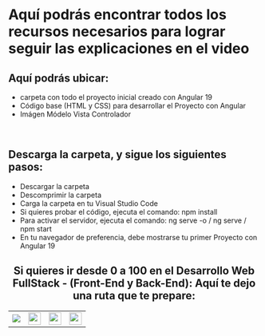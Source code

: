 <h1>Aquí podrás encontrar todos los recursos necesarios para lograr seguir las explicaciones en el video</h1>
<h2>Aquí podrás ubicar:</h2>
<ul>
  <li>carpeta con todo el proyecto inicial creado con Angular 19</li>
  <li>Código base (HTML y CSS) para desarrollar el Proyecto con Angular</li>
  <li>Imágen Módelo Vista Controlador</li>
</ul>
<br>
<h2>Descarga la carpeta, y sigue los siguientes pasos:</h2>
<ul>
  <li>Descargar la carpeta</li>
  <li>Descomprimir la carpeta</li>
  <li>Carga la carpeta en tu Visual Studio Code</li>
  <li>Si quieres probar el código, ejecuta el comando: npm install</li>
  <li>Para activar el servidor, ejecuta el comando: ng serve -o  /  ng serve  /  npm start </li>
  <li>En tu navegador de preferencia, debe mostrarse tu primer Proyecto con Angular 19</li>
</ul>


<h2 style="text-align:center">Si quieres ir desde 0 a 100 en el <strong>Desarrollo Web FullStack</strong> - (Front-End y Back-End): Aquí te dejo una ruta que te prepare:</h2>
<table>
  <tr>
    <td>
      <a href="https://cedavilu.com/curso-desarrollo-web-detalle.html" target="_blank"> <img src="https://cedavilu.com/assets/img/cursos/cursos-1.png" > </a>      
    </td>
    <td>
       <a href="https://cedavilu.com/curso-javascript-detalle.html" target="_blank"><img style="width:25" src="https://cedavilu.com/assets/img/cursos/cursos-2.png" ></a>      
    </td>
    <td>
      <a href= "https://cedavilu.com/curso-javascript-avanzado-detalle.html" target="_blank"><img style="width:25" src="https://cedavilu.com/assets/img/cursos/cursos-3.png" ></a>
    </td>
    <td>
    <a href="https://cedavilu.com/curso-nodejs-detalle.html" target="_blank"> <img style="width:25" src="https://cedavilu.com/assets/img/cursos/cursos-4.png" ></a>
    </td>
  </tr>
</table>

